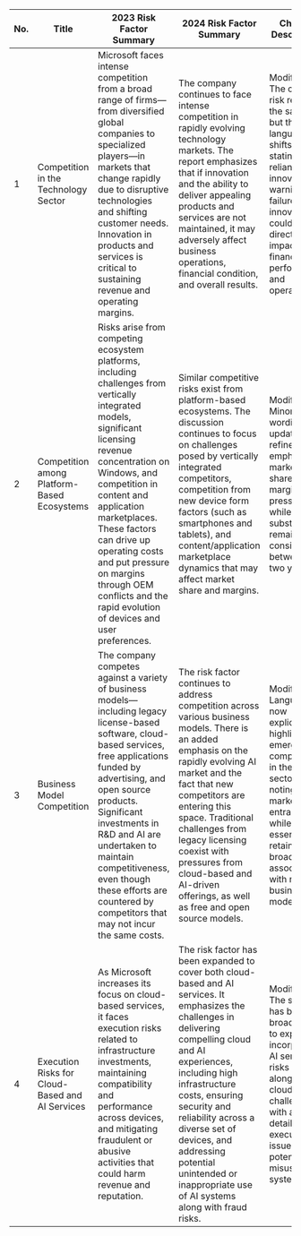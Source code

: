 | No. | Title                                  | 2023 Risk Factor Summary                                                                                                                                                                                                                                                                                                                             | 2024 Risk Factor Summary                                                                                                                                                                                                                                                                                                                              | Change Description                                                                                                                                                                                                              |
|-----|----------------------------------------|---------------------------------------------------------------------------------------------------------------------------------------------------------------------------------------------------------------------------------------------------------------------------------------------------------------------------------------------------------|--------------------------------------------------------------------------------------------------------------------------------------------------------------------------------------------------------------------------------------------------------------------------------------------------------------------------------------------------------|--------------------------------------------------------------------------------------------------------------------------------------------------------------------------------------------------------------------------------|
| 1   | Competition in the Technology Sector   | Microsoft faces intense competition from a broad range of firms—from diversified global companies to specialized players—in markets that change rapidly due to disruptive technologies and shifting customer needs. Innovation in products and services is critical to sustaining revenue and operating margins.                                                   | The company continues to face intense competition in rapidly evolving technology markets. The report emphasizes that if innovation and the ability to deliver appealing products and services are not maintained, it may adversely affect business operations, financial condition, and overall results.                                         | Modified: The overall risk remains the same, but the language shifts from stating reliance on innovation to warning that failure to innovate could directly impact financial performance and operations.                         |
| 2   | Competition among Platform-Based Ecosystems | Risks arise from competing ecosystem platforms, including challenges from vertically integrated models, significant licensing revenue concentration on Windows, and competition in content and application marketplaces. These factors can drive up operating costs and put pressure on margins through OEM conflicts and the rapid evolution of devices and user preferences.           | Similar competitive risks exist from platform-based ecosystems. The discussion continues to focus on challenges posed by vertically integrated competitors, competition from new device form factors (such as smartphones and tablets), and content/application marketplace dynamics that may affect market share and margins.                                   | Modified: Minor wording updates refine the emphasis on market share and margin pressures, while the substance remains consistent between the two years.                                                                        |
| 3   | Business Model Competition             | The company competes against a variety of business models—including legacy license-based software, cloud-based services, free applications funded by advertising, and open source products. Significant investments in R&D and AI are undertaken to maintain competitiveness, even though these efforts are countered by competitors that may not incur the same costs.                     | The risk factor continues to address competition across various business models. There is an added emphasis on the rapidly evolving AI market and the fact that new competitors are entering this space. Traditional challenges from legacy licensing coexist with pressures from cloud-based and AI-driven offerings, as well as free and open source models. | Modified: Language now explicitly highlights emerging competition in the AI sector, noting new market entrants, while essentially retaining the broader risk associated with multiple business models.                        |
| 4   | Execution Risks for Cloud-Based and AI Services | As Microsoft increases its focus on cloud-based services, it faces execution risks related to infrastructure investments, maintaining compatibility and performance across devices, and mitigating fraudulent or abusive activities that could harm revenue and reputation.                                                                                            | The risk factor has been expanded to cover both cloud-based and AI services. It emphasizes the challenges in delivering compelling cloud and AI experiences, including high infrastructure costs, ensuring security and reliability across a diverse set of devices, and addressing potential unintended or inappropriate use of AI systems along with fraud risks.      | Modified: The scope has been broadened to explicitly incorporate AI service risks alongside cloud challenges, with added detail on execution issues and potential misuse of AI systems.                                        |
